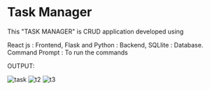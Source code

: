 # Task Manager

This "TASK MANAGER" is CRUD application developed using 

React js : Frontend,
Flask and Python :  Backend,
SQLlite : Database.
Command Prompt : To run the commands

OUTPUT:


![task](https://github.com/user-attachments/assets/36bdbb94-2d0a-4e2a-852b-58ed71caa580)
![t2](https://github.com/user-attachments/assets/d2669ab3-fc7c-4760-be7c-0a60b9acab6b)
![t3](https://github.com/user-attachments/assets/00d502ff-612d-44f2-b779-8bb9be4d65a2)
